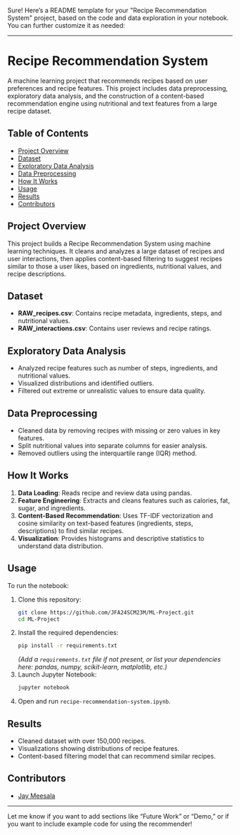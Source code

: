 Sure! Here’s a README template for your "Recipe Recommendation System" project, based on the code and data exploration in your notebook. You can further customize it as needed:

---

# Recipe Recommendation System

A machine learning project that recommends recipes based on user preferences and recipe features. This project includes data preprocessing, exploratory data analysis, and the construction of a content-based recommendation engine using nutritional and text features from a large recipe dataset.

## Table of Contents

- [Project Overview](#project-overview)
- [Dataset](#dataset)
- [Exploratory Data Analysis](#exploratory-data-analysis)
- [Data Preprocessing](#data-preprocessing)
- [How It Works](#how-it-works)
- [Usage](#usage)
- [Results](#results)
- [Contributors](#contributors)

## Project Overview

This project builds a Recipe Recommendation System using machine learning techniques. It cleans and analyzes a large dataset of recipes and user interactions, then applies content-based filtering to suggest recipes similar to those a user likes, based on ingredients, nutritional values, and recipe descriptions.

## Dataset

- **RAW_recipes.csv**: Contains recipe metadata, ingredients, steps, and nutritional values.
- **RAW_interactions.csv**: Contains user reviews and recipe ratings.

## Exploratory Data Analysis

- Analyzed recipe features such as number of steps, ingredients, and nutritional values.
- Visualized distributions and identified outliers.
- Filtered out extreme or unrealistic values to ensure data quality.

## Data Preprocessing

- Cleaned data by removing recipes with missing or zero values in key features.
- Split nutritional values into separate columns for easier analysis.
- Removed outliers using the interquartile range (IQR) method.

## How It Works

1. **Data Loading**: Reads recipe and review data using pandas.
2. **Feature Engineering**: Extracts and cleans features such as calories, fat, sugar, and ingredients.
3. **Content-Based Recommendation**: Uses TF-IDF vectorization and cosine similarity on text-based features (ingredients, steps, descriptions) to find similar recipes.
4. **Visualization**: Provides histograms and descriptive statistics to understand data distribution.

## Usage

To run the notebook:

1. Clone this repository:
    ```bash
    git clone https://github.com/JFA24SCM23M/ML-Project.git
    cd ML-Project
    ```
2. Install the required dependencies:
    ```bash
    pip install -r requirements.txt
    ```
    *(Add a `requirements.txt` file if not present, or list your dependencies here: pandas, numpy, scikit-learn, matplotlib, etc.)*
3. Launch Jupyter Notebook:
    ```bash
    jupyter notebook
    ```
4. Open and run `recipe-recommendation-system.ipynb`.

## Results

- Cleaned dataset with over 150,000 recipes.
- Visualizations showing distributions of recipe features.
- Content-based filtering model that can recommend similar recipes.

## Contributors

- [Jay Meesala](https://github.com/JFA24SCM23M)

---

Let me know if you want to add sections like “Future Work” or “Demo,” or if you want to include example code for using the recommender!
